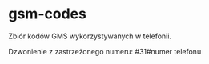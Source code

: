 # gsm-codes
Zbiór kodów GMS wykorzystywanych w telefonii.

Dzwonienie z zastrzeżonego numeru: #31#numer telefonu
